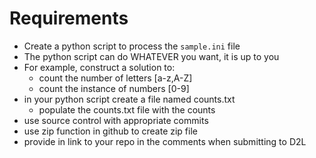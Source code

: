 # Requirements

- Create a python script to process the ```sample.ini``` file
- The python script can do WHATEVER you want, it is up to you
- For example, construct a solution to:
    - count the number of letters [a-z,A-Z]
    - count the instance of numbers [0-9]
- in your python script create a file named counts.txt
    - populate the counts.txt file with the counts
- use source control with appropriate commits
- use zip function in github to create zip file
- provide in link to your repo in the comments when submitting to D2L